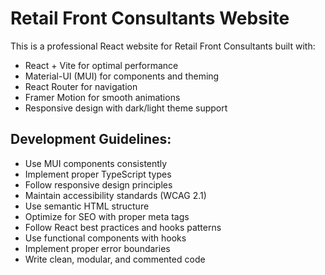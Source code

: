 <!-- Use this file to provide workspace-specific custom instructions to Copilot. For more details, visit https://code.visualstudio.com/docs/copilot/copilot-customization#_use-a-githubcopilotinstructionsmd-file -->

# Retail Front Consultants Website

This is a professional React website for Retail Front Consultants built with:
- React + Vite for optimal performance
- Material-UI (MUI) for components and theming
- React Router for navigation
- Framer Motion for smooth animations
- Responsive design with dark/light theme support

## Development Guidelines:
- Use MUI components consistently
- Implement proper TypeScript types
- Follow responsive design principles
- Maintain accessibility standards (WCAG 2.1)
- Use semantic HTML structure
- Optimize for SEO with proper meta tags
- Follow React best practices and hooks patterns
- Use functional components with hooks
- Implement proper error boundaries
- Write clean, modular, and commented code

